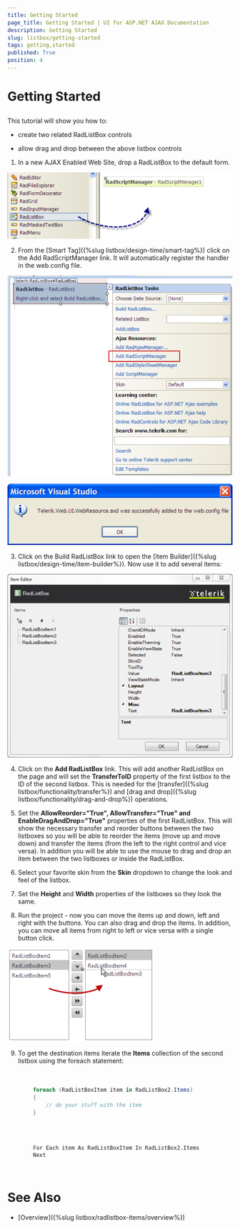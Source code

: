 ```yaml
---
title: Getting Started
page_title: Getting Started | UI for ASP.NET AJAX Documentation
description: Getting Started
slug: listbox/getting-started
tags: getting,started
published: True
position: 4
---
```


# Getting Started



## 

This tutorial will show you how to:

* create two related RadListBox controls

* allow drag and drop between the above listbox controls

1. In a new AJAX Enabled Web Site, drop a RadListBox to the default form.

![Adding RadListBox from the ToolBox](images/listbox_toolbox.png)

2. From the [Smart Tag]({%slug listbox/design-time/smart-tag%}) click on the Add RadScriptManager link. It will automatically register the handler in the web.config file.

![Add Script Manager](images/listbox_add_radscriptmanager.png)

![Handler Added](images/listbox_handler_added.png)

3. Click on the Build RadListBox link to open the [Item Builder]({%slug listbox/design-time/item-builder%}). Now use it to add several items:

![](images/listbox_item_builder.png)

4. Click on the __Add RadListBox__ link. This will add another RadListBox on the page and will set the __TransferToID__ property of the first listbox to the ID of the second listbox. This is needed for the [transfer]({%slug listbox/functionality/transfer%}) and [drag and drop]({%slug listbox/functionality/drag-and-drop%}) operations.

5. Set the __AllowReorder="True", AllowTransfer="True" and EnableDragAndDrop="True"__ properties of the first RadListBox. This will show the necessary transfer and reorder buttons between the two listboxes so you will be able to reorder the items (move up and move down) and transfer the items (from the left to the right control and vice versa). In addition you will be able to use the mouse to drag and drop an item between the two listboxes or inside the RadListBox.

6. Select your favorite skin from the __Skin__ dropdown to change the look and feel of the listbox.

7. Set the __Height__ and __Width__ properties of the listboxes so they look the same.

8. Run the project - now you can move the items up and down, left and right with the buttons. You can also drag and drop the items. In addition, you can move all items from right to left or vice versa with a single button click.

![Getting Started](images/listbox_getting_started.png)

9. To get the destination items iterate the __Items__ collection of the second listbox using the foreach statement:



````C#
	     
	
	    foreach (RadListBoxItem item in RadListBox2.Items)
	    {
	        // do your stuff with the item
	    }
				
````
````VB.NET
	     
	
	    For Each item As RadListBoxItem In RadListBox2.Items
	    Next
	
				
````


# See Also

 * [Overview]({%slug listbox/radlistbox-items/overview%})
